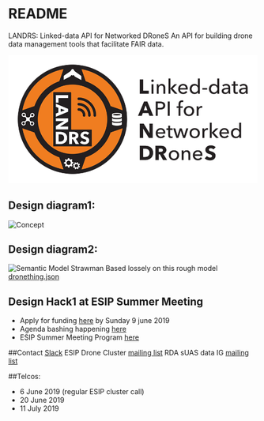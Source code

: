 # README
LANDRS: Linked-data API for Networked DRoneS
An API for building drone data management tools that facilitate FAIR data.

![LANDRS](./DesignDocs/images/LANDRS-logo/png/landrs-logo-full_md.png)


## Design diagram1:
![Concept](./DesignDocs/images/BlockDiagram_Prehack1.svg)

## Design diagram2:
![Semantic Model Strawman](./DesignDocs/images/DroneStrawmanConceptualModel.png)
Based lossely on this rough model [dronething.json](https://github.com/crcresearch/LANDRS/blob/master/models/dronething.json)

## Design Hack1 at ESIP Summer Meeting
- Apply for funding [here](https://docs.google.com/forms/d/e/1FAIpQLScLsOjksanfSHAoUzZFRHltXHXV_7RDVHrYFeqr7W0zWl9BwQ/viewform) by Sunday 9 june 2019
- Agenda bashing happening [here](https://github.com/crcresearch/LANDRS/blob/master/DesignDocs/DesignHack1/Agenda.md)
- ESIP Summer Meeting Program [here](https://2019esipsummermeeting.sched.com/)

##Contact
[Slack](https://join.slack.com/t/landrs/shared_invite/enQtNjI0MTI2MjgwODAyLWQ0MDY1M2M2Mjk0NTMxNGEzZTM3NDRhODdjNTgyNTA0NzIzMjA5M2EwNDdjM2ExYzc3YzI5OGI1ZTU2YWQyNTA)
ESIP Drone Cluster [mailing list](https://lists.esipfed.org/mailman/listinfo/esip-drone)
RDA sUAS data IG [mailing list](https://www.rd-alliance.org/groups/small-unmanned-aircraft-systems%E2%80%99-data-ig)


##Telcos:
- 6 June 2019 (regular ESIP cluster call)
- 20 June 2019
- 11 July 2019

